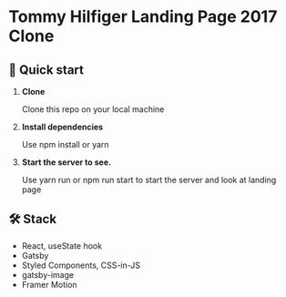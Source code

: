 # Tommy Hilfiger Landing Page 2017 Clone

## 🚀 Quick start

1.  **Clone**

    Clone this repo on your local machine

2.  **Install dependencies**

    Use npm install or yarn

3.  **Start the server to see.**

    Use yarn run or npm run start to start the server and look at landing page

## 🛠 Stack

- React, useState hook
- Gatsby
- Styled Components, CSS-in-JS
- gatsby-image
- Framer Motion
